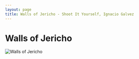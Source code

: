 ```yaml
---
layout: page
title: Walls of Jericho - Shoot It Yourself, Ignacio Galvez
---
```


# Walls of Jericho

![Walls of Jericho](http://assets.farmhouse.co/publishing/1-shoot-it-yourself/images/walls-of-jericho-1.jpg)
